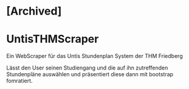 # [Archived]

# UntisTHMScraper
Ein WebScraper für das Untis Stundenplan System der THM Friedberg

Lässt den User seinen Studiengang und die auf ihn zutreffenden Stundenpläne auswählen und präsentiert diese dann mit bootstrap fomratiert.
